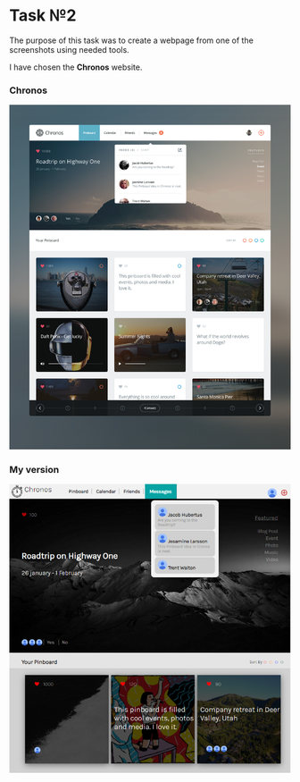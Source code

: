 
<h1> Task №2 </h1>

<p> The purpose of this task was to create a webpage from one of the screenshots using needed tools. </p>

<p> I have chosen the <strong>Chronos</strong> website. </p>

<h3> Chronos </h3>

![The example](/Task_2/Screenshots/Chronos.png "Chronos Website")

<h3> My version </h3>

![My version of Chronos website](/Task_2/Screenshots/MyVersion.png "My version")
